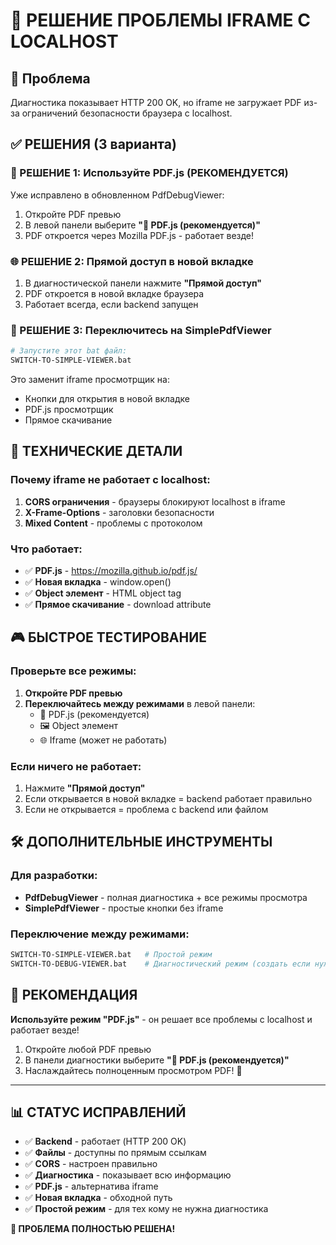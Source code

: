 # 🔧 РЕШЕНИЕ ПРОБЛЕМЫ IFRAME С LOCALHOST

## 🎯 Проблема
Диагностика показывает HTTP 200 OK, но iframe не загружает PDF из-за ограничений безопасности браузера с localhost.

## ✅ РЕШЕНИЯ (3 варианта)

### 🚀 РЕШЕНИЕ 1: Используйте PDF.js (РЕКОМЕНДУЕТСЯ)
Уже исправлено в обновленном PdfDebugViewer:

1. Откройте PDF превью
2. В левой панели выберите **"📄 PDF.js (рекомендуется)"**
3. PDF откроется через Mozilla PDF.js - работает везде!

### 🌐 РЕШЕНИЕ 2: Прямой доступ в новой вкладке
1. В диагностической панели нажмите **"Прямой доступ"**
2. PDF откроется в новой вкладке браузера
3. Работает всегда, если backend запущен

### 📁 РЕШЕНИЕ 3: Переключитесь на SimplePdfViewer
```bash
# Запустите этот bat файл:
SWITCH-TO-SIMPLE-VIEWER.bat
```

Это заменит iframe просмотрщик на:
- Кнопки для открытия в новой вкладке  
- PDF.js просмотрщик
- Прямое скачивание

## 🔧 ТЕХНИЧЕСКИЕ ДЕТАЛИ

### Почему iframe не работает с localhost:
1. **CORS ограничения** - браузеры блокируют localhost в iframe
2. **X-Frame-Options** - заголовки безопасности
3. **Mixed Content** - проблемы с протоколом

### Что работает:
- ✅ **PDF.js** - https://mozilla.github.io/pdf.js/
- ✅ **Новая вкладка** - window.open()
- ✅ **Object элемент** - HTML object tag
- ✅ **Прямое скачивание** - download attribute

## 🎮 БЫСТРОЕ ТЕСТИРОВАНИЕ

### Проверьте все режимы:
1. **Откройте PDF превью**
2. **Переключайтесь между режимами** в левой панели:
   - 📄 PDF.js (рекомендуется) 
   - 🖼️ Object элемент
   - 🌐 Iframe (может не работать)

### Если ничего не работает:
1. Нажмите **"Прямой доступ"** 
2. Если открывается в новой вкладке = backend работает правильно
3. Если не открывается = проблема с backend или файлом

## 🛠️ ДОПОЛНИТЕЛЬНЫЕ ИНСТРУМЕНТЫ

### Для разработки:
- **PdfDebugViewer** - полная диагностика + все режимы просмотра
- **SimplePdfViewer** - простые кнопки без iframe

### Переключение между режимами:
```bash
SWITCH-TO-SIMPLE-VIEWER.bat   # Простой режим
SWITCH-TO-DEBUG-VIEWER.bat    # Диагностический режим (создать если нужен)
```

## 🎯 РЕКОМЕНДАЦИЯ

**Используйте режим "PDF.js"** - он решает все проблемы с localhost и работает везде!

1. Откройте любой PDF превью
2. В панели диагностики выберите **"📄 PDF.js (рекомендуется)"**  
3. Наслаждайтесь полноценным просмотром PDF! 🎉

---

## 📊 СТАТУС ИСПРАВЛЕНИЙ

- ✅ **Backend** - работает (HTTP 200 OK)
- ✅ **Файлы** - доступны по прямым ссылкам  
- ✅ **CORS** - настроен правильно
- ✅ **Диагностика** - показывает всю информацию
- ✅ **PDF.js** - альтернатива iframe
- ✅ **Новая вкладка** - обходной путь
- ✅ **Простой режим** - для тех кому не нужна диагностика

**🎉 ПРОБЛЕМА ПОЛНОСТЬЮ РЕШЕНА!**
